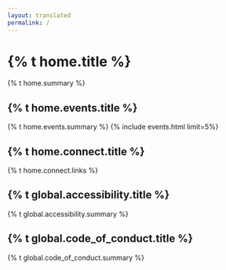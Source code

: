 ```yaml
---
layout: translated
permalink: /
---
```


<style>h1, .main-wrapper h2, h3 {text-align: left; font-weight: bold;}</style>
# {% t home.title %}
{% t home.summary %}

## {% t home.events.title %}
{% t home.events.summary %}
{% include events.html limit=5%}

## {% t home.connect.title %}
{% t home.connect.links %}

## {% t global.accessibility.title %}
{% t global.accessibility.summary %}

## {% t global.code_of_conduct.title %}
{% t global.code_of_conduct.summary %}
